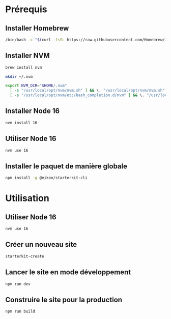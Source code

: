 # Prérequis

## Installer Homebrew

```bash
/bin/bash -c "$(curl -fsSL https://raw.githubusercontent.com/Homebrew/install/HEAD/install.sh)"
```

## Installer NVM

```bash
brew install nvm
```

```bash
mkdir ~/.nvm
```

```bash
export NVM_DIR="$HOME/.nvm"
  [ -s "/usr/local/opt/nvm/nvm.sh" ] && \. "/usr/local/opt/nvm/nvm.sh"
  [ -s "/usr/local/opt/nvm/etc/bash_completion.d/nvm" ] && \. "/usr/local/opt/nvm/etc/bash_completion.d/nvm"
```

## Installer Node 16

```bash
nvm install 16
```

## Utiliser Node 16

```bash
nvm use 16
```

## Installer le paquet de manière globale

```bash
npm install -g @eikon/starterkit-cli
```

# Utilisation

## Utiliser Node 16

```bash
nvm use 16
```

## Créer un nouveau site

```bash
starterkit-create
```

## Lancer le site en mode développement

```bash
npm run dev
```

## Construire le site pour la production

```bash
npm run build
```
